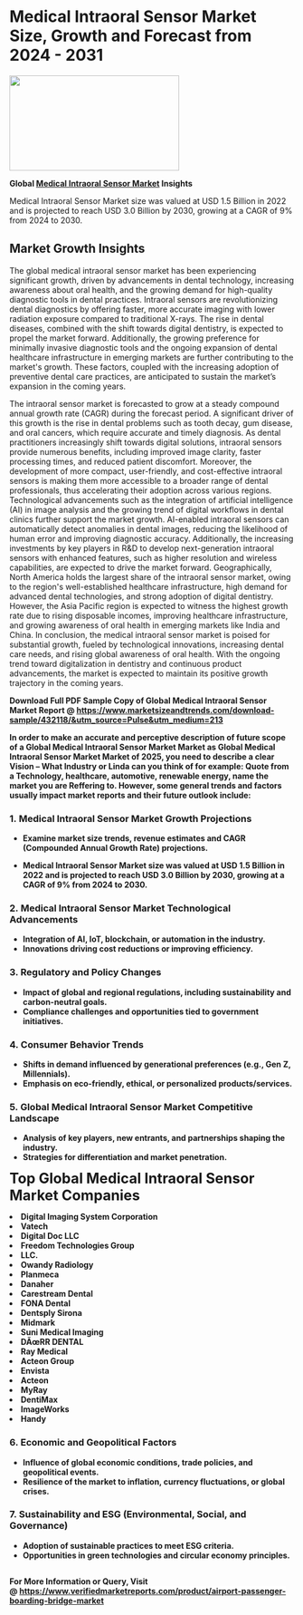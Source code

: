 <H1>Medical Intraoral Sensor Market Size, Growth and Forecast from 2024 - 2031</H1><img class="aligncenter size-medium wp-image-584254" src="https://thirdeyenews.in/wp-content/uploads/2024/09/Global-Market-Research-300x168.jpeg" alt="" width="300" height="168" /><p><strong>Global&nbsp;<a href="https://www.marketsizeandtrends.com/download-sample/432118/&amp;utm_source=Pulse&amp;utm_medium=213">Medical Intraoral Sensor Market</a> Insights</strong></p><p>Medical Intraoral Sensor Market size was valued at USD 1.5 Billion in 2022 and is projected to reach USD 3.0 Billion by 2030, growing at a CAGR of 9% from 2024 to 2030.</p><p><h2>Market Growth Insights</h2> <p>The global medical intraoral sensor market has been experiencing significant growth, driven by advancements in dental technology, increasing awareness about oral health, and the growing demand for high-quality diagnostic tools in dental practices. Intraoral sensors are revolutionizing dental diagnostics by offering faster, more accurate imaging with lower radiation exposure compared to traditional X-rays. The rise in dental diseases, combined with the shift towards digital dentistry, is expected to propel the market forward. Additionally, the growing preference for minimally invasive diagnostic tools and the ongoing expansion of dental healthcare infrastructure in emerging markets are further contributing to the market's growth. These factors, coupled with the increasing adoption of preventive dental care practices, are anticipated to sustain the market’s expansion in the coming years.</p> <p><strong></strong></p> <p>The intraoral sensor market is forecasted to grow at a steady compound annual growth rate (CAGR) during the forecast period. A significant driver of this growth is the rise in dental problems such as tooth decay, gum disease, and oral cancers, which require accurate and timely diagnosis. As dental practitioners increasingly shift towards digital solutions, intraoral sensors provide numerous benefits, including improved image clarity, faster processing times, and reduced patient discomfort. Moreover, the development of more compact, user-friendly, and cost-effective intraoral sensors is making them more accessible to a broader range of dental professionals, thus accelerating their adoption across various regions. Technological advancements such as the integration of artificial intelligence (AI) in image analysis and the growing trend of digital workflows in dental clinics further support the market growth. AI-enabled intraoral sensors can automatically detect anomalies in dental images, reducing the likelihood of human error and improving diagnostic accuracy. Additionally, the increasing investments by key players in R&D to develop next-generation intraoral sensors with enhanced features, such as higher resolution and wireless capabilities, are expected to drive the market forward. Geographically, North America holds the largest share of the intraoral sensor market, owing to the region's well-established healthcare infrastructure, high demand for advanced dental technologies, and strong adoption of digital dentistry. However, the Asia Pacific region is expected to witness the highest growth rate due to rising disposable incomes, improving healthcare infrastructure, and growing awareness of oral health in emerging markets like India and China. In conclusion, the medical intraoral sensor market is poised for substantial growth, fueled by technological innovations, increasing dental care needs, and rising global awareness of oral health. With the ongoing trend toward digitalization in dentistry and continuous product advancements, the market is expected to maintain its positive growth trajectory in the coming years.</p> <p><strong></p><p><span class=""><strong>Download Full PDF Sample Copy of Global Medical Intraoral Sensor Market Report</strong> @ <a href="https://www.marketsizeandtrends.com/download-sample/432118/&amp;utm_source=Pulse&amp;utm_medium=213" target="_blank">https://www.marketsizeandtrends.com/download-sample/432118/&amp;utm_source=Pulse&amp;utm_medium=213</a></span></p><p>In order to make an accurate and perceptive description of future scope of a Global&nbsp;Medical Intraoral Sensor Market Market as Global&nbsp;Medical Intraoral Sensor Market Market of 2025, you need to describe a clear Vision &ndash; What Industry or Linda can you think of for example: Quote from a Technology, healthcare, automotive, renewable energy, name the market you are Reffering to. However, some general trends and factors usually impact market reports and their future outlook include:</p><h3>1.&nbsp;<strong>Medical Intraoral Sensor Market Growth Projections</strong></h3><ul><li>Examine market size trends, revenue estimates and CAGR (Compounded Annual Growth Rate) projections.</li><li><p>Medical Intraoral Sensor Market size was valued at USD 1.5 Billion in 2022 and is projected to reach USD 3.0 Billion by 2030, growing at a CAGR of 9% from 2024 to 2030.</p></li></ul><h3>2.&nbsp;<strong>Medical Intraoral Sensor Market Technological Advancements</strong></h3><ul><li>Integration of AI, IoT, blockchain, or automation in the industry.</li><li>Innovations driving cost reductions or improving efficiency.</li></ul><h3>3.&nbsp;<strong>Regulatory and Policy Changes</strong></h3><ul><li>Impact of global and regional regulations, including sustainability and carbon-neutral goals.</li><li>Compliance challenges and opportunities tied to government initiatives.</li></ul><h3>4.&nbsp;<strong>Consumer Behavior Trends</strong></h3><ul><li>Shifts in demand influenced by generational preferences (e.g., Gen Z, Millennials).</li><li>Emphasis on eco-friendly, ethical, or personalized products/services.</li></ul><h3>5.&nbsp;<strong>Global Medical Intraoral Sensor Market Competitive Landscape</strong></h3><ul><li>Analysis of key players, new entrants, and partnerships shaping the industry.</li><li>Strategies for differentiation and market penetration.</li></ul><p data-pm-slice="1 1 []"><span style="color: inherit; font-family: inherit; font-size: 25px;">Top Global Medical Intraoral Sensor Market Companies</span></p><div class="" data-test-id=""><p><li>Digital Imaging System Corporation</li><li> Vatech</li><li> Digital Doc LLC</li><li> Freedom Technologies Group</li><li> LLC.</li><li> Owandy Radiology</li><li> Planmeca</li><li> Danaher</li><li> Carestream Dental</li><li> FONA Dental</li><li> Dentsply Sirona</li><li> Midmark</li><li> Suni Medical Imaging</li><li> DÃœRR DENTAL</li><li> Ray Medical</li><li> Acteon Group</li><li> Envista</li><li> Acteon</li><li> MyRay</li><li> DentiMax</li><li> ImageWorks</li><li> Handy</li></p></div><h3>6.&nbsp;<strong>Economic and Geopolitical Factors</strong></h3><ul><li>Influence of global economic conditions, trade policies, and geopolitical events.</li><li>Resilience of the market to inflation, currency fluctuations, or global crises.</li></ul><h3>7.&nbsp;<strong>Sustainability and ESG (Environmental, Social, and Governance)</strong></h3><ul><li>Adoption of sustainable practices to meet ESG criteria.</li><li>Opportunities in green technologies and circular economy principles.</li></ul><h2><strong style="font-size: 14px;">For More Information or Query, Visit @&nbsp;</strong><a style="background-color: #ffffff; font-size: 14px;" href="https://www.marketsizeandtrends.com/report/medical-intraoral-sensor-market/" target="_blank">https://www.verifiedmarketreports.com/product/airport-passenger-boarding-bridge-market</a></h2>
